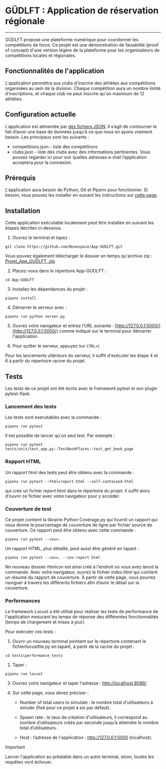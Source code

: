 # GÜDLFT : Application de réservation régionale

***
GÜDLFT propose une plateforme numérique pour coordonner les compétitions de force.
Ce projet est une démonstration de faisabilité (proof of concept) d'une version légère de la plateforme pour les organisateurs de compétitions locales et régionales.

## Fonctionnalités de l'application

L'application permettra aux clubs d'inscrire des athlètes aux compétitions organisées au sein de la division. Chaque
compétition aura un nombre limité d'inscriptions, et chaque club ne peut inscrire qu'un maximum de 12 athlètes.
 
## Configuration actuelle

L’application est alimentée par [des fichiers JSON](https://www.tutorialspoint.com/json/json_quick_guide.htm). Il s’agit de contourner le fait d’avoir une base de données jusqu’à ce que nous en ayons vraiment besoin. Les principaux sont les suivants : 
* competitions.json - liste des compétitions
* clubs.json - liste des clubs avec des informations pertinentes. Vous pouvez regarder ici pour voir quelles adresses e-mail l’application acceptera pour la connexion.

## Prérequis

L'application aura besoin de Python, Git et Pipenv pour fonctionner. Si besoin, vous pouvez les installer en suivant les instructions sur [cette page](docs/installation_python-git-pipenv.md).

## Installation

Cette application exécutable localement peut être installée en suivant les étapes décrites ci-dessous.

1. Ouvrez le terminal et tapez :

```
git clone https://github.com/Nunespace/App-GUDLFT.git
```

Vous pouvez également télécharger le dossier en temps qu'archive zip : [Projet_App_GUDLFT .zip](https://github.com/Nunespace/App-GUDLFT/archive/refs/heads/master.zip)

2. Placez-vous dans le répertoire App-GUDLFT :
```
cd App-GUDLFT
```

3. Installez les dépendances du projet :
```
pipenv install
```
 
4. Démarrer le serveur avec : 
```
pipenv run python server.py
```
5. Ouvrez votre navigateur et entrez l’URL suivante : [http://127.0.0.1:5000/](http://127.0.0.1:5000/) comme indiqué sur le terminal pour démarrer l'application.

6. Pour quitter le serveur, appuyez sur ` CTRL+C `

Pour les lancements ultérieurs du serveur, il suffit d'exécuter les étape 4 et 6 à partir du répertoire racine du projet.

## Tests

Les tests de ce projet ont été écrits avec le framework pytest et son plugin pytest-flask.

### Lancement des tests
Les tests sont executables avec la commande : 
```
pipenv run pytest
```

Il est possible de lancer qu'un seul test. Par exemple : 
```
pipenv run pytest tests/unit/test_app.py::TestBookPlaces::test_get_book_page
```

### Rapport HTML

Un rapport html des tests peut être obtenu avec la commande : 
```
pipenv run pytest --html=report.html --self-contained-html
```

qui crée un fichier *report.html* dans le répertoire du projet. Il suffit alors d'ouvrir ce fichier avec votre navigateur pour y accéder.


### Couverture de test

Ce projet contient la librairie Python Coverage.py qui fournit un rapport qui nous donne le pourcentage de couverture de ligne par fichier source de couverture. Ce rapport peut être obtenu avec cette commande : 
```
pipenv run pytest --cov=.
```
Un rapport HTML, plus détaillé, peut aussi être généré en tapant : 
```
pipenv run pytest --cov=. --cov-report html
```
Nn nouveau dossier *htmlcov* est ainsi créé à l'endroit où vous avez lancé la commande. Avec votre navigateur, ouvrez le fichier *index.html*  qui contient un résumé du rapport de couverture. À partir de cette page, vous pourrez naviguer à travers les différents fichiers afin d’avoir le détail sur la couverture.


### Performances

Le framework Locust a été utilisé pour réaliser les tests de performance de l'application mesurant les temps de réponse des différentes fonctionnalités (temps de chargement et mises à jour).

Pour exécuter ces tests :

1. Ouvrir un nouveau terminal pointant sur le répertoire contenant le fichierlocustfile.py en tapant, à partir de la racine du projet : 
```
cd tests\performance_tests
```

2. Taper :
```
pipenv run locust
```

3. Ouvrez votre navigateur et taper l'adresse : [http://localhost:8089/](http://localhost:8089/)

4. Sur cette page, vous devez préciser :

    - Number of total users to simulate : le nombre total d'utilisateurs à simuler (fixé pour ce projet à six par défaut).

    - Spawn rate : le taux de création d'utilisateurs, il correspond au nombre d’utilisateurs créés par seconde jusqu’à atteindre le nombre total d’utilisateurs. 

    - Host : l’adresse de l'application : http://127.0.0.1:5000 (localhost).

> [!IMPORTANT]
> Lancer l'application au préalable dans un autre terminal, sinon, toutes les requêtes vont échouer.




